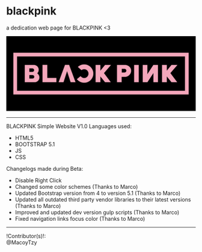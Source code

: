 # blackpink
a dedication web page for BLACKPINK &lt;3

![](assets/img/blackpinklogo.jpg)

-----------------
BLACKPINK Simple Website V1.0
Languages used:
- HTML5
- BOOTSTRAP 5.1
- JS
- CSS

Changelogs made during Beta:
- Disable Right Click
- Changed some color schemes (Thanks to Marco)
- Updated Bootstrap version from 4 to version 5.1 (Thanks to Marco)
- Updated all outdated third party vendor libraries to their latest versions (Thanks to Marco)
- Improved and updated dev version gulp scripts (Thanks to Marco)
- Fixed navigation links focus color (Thanks to Marco)
--------
!Contributor(s)!: <br>
@MacoyTzy <br>

